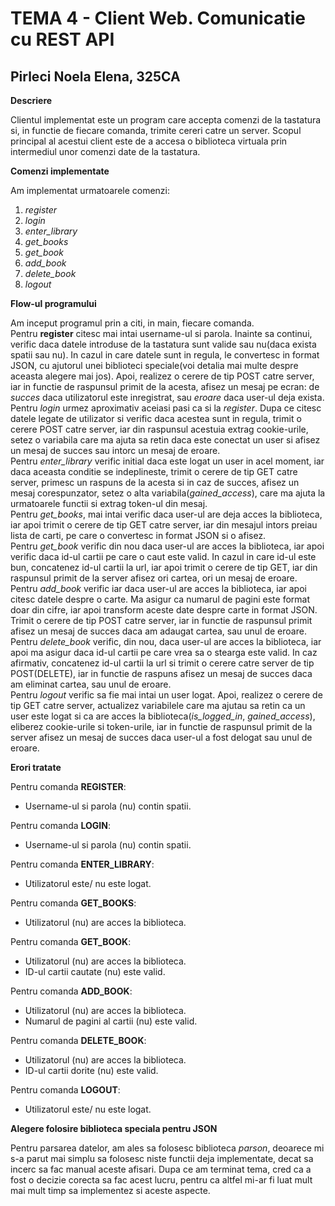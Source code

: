 # TEMA 4 - Client Web. Comunicatie cu REST API
## Pirleci Noela Elena, 325CA

**Descriere**

Clientul implementat este un program care accepta comenzi de la tastatura si, in functie de fiecare comanda, trimite cereri catre un server. Scopul principal al acestui client este de a accesa o biblioteca virtuala prin intermediul unor comenzi date de la tastatura.


**Comenzi implementate**

Am implementat urmatoarele comenzi:
1. *register*
2. *login*
3. *enter_library*
4. *get_books*
5. *get_book*
6. *add_book*
7. *delete_book*
8. *logout*


**Flow-ul programului**

Am inceput programul prin a citi, in main, fiecare comanda.   
Pentru **register** citesc mai intai username-ul si parola. Inainte sa continui, verific daca datele introduse de la tastatura sunt valide sau nu(daca exista spatii sau nu). In cazul in care datele sunt in regula, le convertesc in format JSON, cu ajutorul unei biblioteci speciale(voi detalia mai multe despre aceasta alegere mai jos). Apoi, realizez o cerere de tip POST catre server, iar in functie de raspunsul primit de la acesta, afisez un mesaj pe ecran: de *succes* daca utilizatorul este inregistrat, sau *eroare* daca user-ul deja exista.  
Pentru *login* urmez aproximativ aceiasi pasi ca si la *register*. Dupa ce citesc datele legate de utilizator si verific daca acestea sunt in regula, trimit o cerere POST catre server, iar din raspunsul acestuia extrag cookie-urile, setez o variabila care ma ajuta sa retin daca este conectat un user si afisez un mesaj de succes sau intorc un mesaj de eroare.  
Pentru *enter_library* verific initial daca este logat un user in acel moment, iar daca aceasta conditie se indeplineste, trimit o cerere de tip GET catre server, primesc un raspuns de la acesta si in caz de succes, afisez un mesaj corespunzator, setez o alta variabila(*gained_access*), care ma ajuta la urmatoarele functii si extrag token-ul din mesaj.  
Pentru *get_books*, mai intai verific daca user-ul are deja acces la biblioteca, iar apoi trimit o cerere de tip GET catre server, iar din mesajul intors preiau lista de carti, pe care o convertesc in format JSON si o afisez.  
Pentru *get_book* verific din nou daca user-ul are acces la biblioteca, iar apoi verific daca id-ul cartii pe care o caut este valid. In cazul in care id-ul este bun, concatenez id-ul cartii la url, iar apoi trimit o cerere de tip GET, iar din raspunsul primit de la server afisez ori cartea, ori un mesaj de eroare.  
Pentru *add_book* verific iar daca user-ul are acces la biblioteca, iar apoi citesc datele despre o carte. Ma asigur ca numarul de pagini este format doar din cifre, iar apoi transform aceste date despre carte in format JSON. Trimit o cerere de tip POST catre server, iar in functie de raspunsul primit afisez un mesaj de succes daca am adaugat cartea, sau unul de eroare.  
Pentru *delete_book* verific, din nou, daca user-ul are acces la biblioteca, iar apoi ma asigur daca id-ul cartii pe care vrea sa o stearga este valid. In caz afirmativ, concatenez id-ul cartii la url si trimit o cerere catre server de tip POST(DELETE), iar in functie de raspuns afisez un mesaj de succes daca am eliminat cartea, sau unul de eroare.  
Pentru *logout* verific sa fie mai intai un user logat. Apoi, realizez o cerere de tip GET catre server, actualizez variabilele care ma ajutau sa retin ca un user este logat si ca are acces la biblioteca(*is_logged_in*, *gained_access*), eliberez cookie-urile si token-urile, iar in functie de raspunsul primit de la server afisez un mesaj de succes daca user-ul a fost delogat sau unul de eroare.  


**Erori tratate** 

Pentru comanda **REGISTER**:  
- Username-ul si parola (nu) contin spatii.

Pentru comanda **LOGIN**:  
- Username-ul si parola (nu) contin spatii.

Pentru comanda **ENTER_LIBRARY**:
- Utilizatorul este/ nu este logat.

Pentru comanda **GET_BOOKS**:
- Utilizatorul (nu) are acces la biblioteca.

Pentru comanda **GET_BOOK**:
- Utilizatorul (nu) are acces la biblioteca.
- ID-ul cartii cautate (nu) este valid.

Pentru comanda **ADD_BOOK**:
- Utilizatorul (nu) are acces la biblioteca.
- Numarul de pagini al cartii (nu) este valid.

Pentru comanda **DELETE_BOOK**: 
- Utilizatorul (nu) are acces la biblioteca.
- ID-ul cartii dorite (nu) este valid.

Pentru comanda **LOGOUT**:
- Utilizatorul este/ nu este logat.


**Alegere folosire biblioteca speciala pentru JSON**

Pentru parsarea datelor, am ales sa folosesc biblioteca *parson*, deoarece mi s-a parut mai simplu sa folosesc niste functii deja implementate, decat sa incerc sa fac manual aceste afisari. Dupa ce am terminat tema, cred ca a fost o decizie corecta sa fac acest lucru, pentru ca altfel mi-ar fi luat mult mai mult timp sa implementez si aceste aspecte. 
